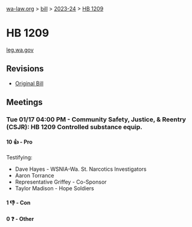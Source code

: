 [wa-law.org](/) > [bill](/bill/) > [2023-24](/bill/2023-24/) > [HB 1209](/bill/2023-24/hb/1209/)

# HB 1209
[leg.wa.gov](https://app.leg.wa.gov/billsummary?BillNumber=1209&Year=2023&Initiative=false)

## Revisions
* [Original Bill](1/)

## Meetings
### Tue 01/17 04:00 PM - Community Safety, Justice, & Reentry (CSJR): HB 1209 Controlled substance equip.
#### 10 👍 - Pro
Testifying:
* Dave Hayes - WSNIA-Wa. St. Narcotics Investigators
* Aaron Torrance
* Representative Griffey - Co-Sponsor
* Taylor Madison - Hope Soldiers

#### 1 👎 - Con

#### 0 ❓ - Other
